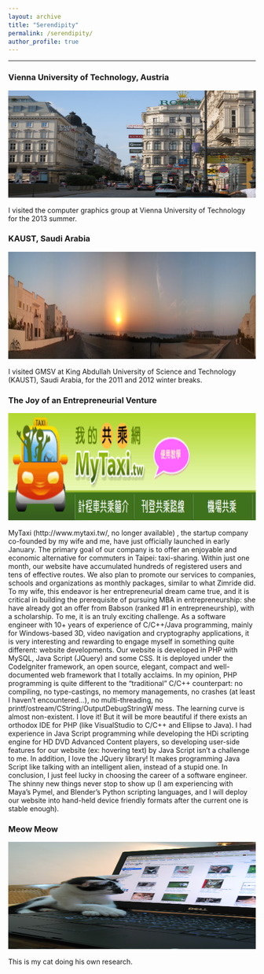 ```yaml
---
layout: archive
title: "Serendipity"
permalink: /serendipity/
author_profile: true
---
```


<hr>

<h3>Vienna University of Technology, Austria</h3>
<p><a href="/files/vienna.jpg"><img class="wp-image-50 alignnone" src="/files/vienna.jpg" alt="vienna" width="600" height="218"></a></p>
<p>I visited the computer graphics group at Vienna University of Technology for the 2013 summer.</p>

<h3>KAUST, Saudi Arabia</h3>
<p><a href="/files/KAUST.jpg"><img class="wp-image-50 alignnone" src="/files/KAUST.jpg" alt="KAUST" width="600" height="218"></a></p>
<p>I visited GMSV at King Abdullah University of Science and Technology (KAUST), Saudi Arabia, for the 2011 and 2012 winter breaks.</p>

<h3>The Joy of an Entrepreneurial Venture</h3>
<p><a href="/files/mytaxi.png"><img class="wp-image-50 alignnone" src="/files/mytaxi.png" alt="KAUST" width="600" height="218"></a></p>

<p>MyTaxi (http://www.mytaxi.tw/, no longer available) , the startup company co-founded by my wife and me, have just officially launched in early January. The primary goal of our company is to offer an enjoyable and economic alternative for commuters in Taipei: taxi-sharing. Within just one month, our website have accumulated hundreds of registered users and tens of effective routes. We also plan to promote our services to companies, schools and organizations as monthly packages, similar to what Zimride did.
To my wife, this endeavor is her entrepreneurial dream came true, and it is critical in building the prerequisite of pursuing MBA in entrepreneurship: she have already got an offer from Babson (ranked #1 in entrepreneurship), with a scholarship. To me, it is an truly exciting challenge. As a software engineer with 10+ years of experience of C/C++/Java programming, mainly for Windows-based 3D, video navigation and cryptography applications, it is very interesting and rewarding to engage myself in something quite different: website developments.
Our website is developed in PHP with MySQL, Java Script (JQuery) and some CSS. It is deployed under the CodeIgniter framework, an open source, elegant, compact and well-documented web framework that I totally acclaims. In my opinion, PHP programming is quite different to the “traditional” C/C++ counterpart: no compiling, no type-castings, no memory managements, no crashes (at least I haven’t encountered…), no multi-threading, no printf/ostream/CString/OutputDebugStringW mess. The learning curve is almost non-existent. I love it! But it will be more beautiful if there exists an orthodox IDE for PHP (like VisualStudio to C/C++ and Ellipse to Java). I had experience in Java Script programming while developing the HDi scripting engine for HD DVD Advanced Content players, so developing user-side features for our website (ex: hovering text) by Java Script isn’t a challenge to me. In addition, I love the JQuery library! It makes programming Java Script like talking with an intelligent alien, instead of a stupid one.
In conclusion, I just feel lucky in choosing the career of a software engineer. The shinny new things never stop to show up (I am experiencing with Maya’s Pymel, and Blender’s Python scripting languages, and I will deploy our website into hand-held device friendly formats after the current one is stable enough).</p>

<h3>Meow Meow</h3>
<p><a href="/files/meowmeow.jpg"><img class="wp-image-50 alignnone" src="/files/meowmeow.jpg" alt="KAUST" width="600" height="218"></a></p>
<p>This is my cat doing his own research.</p>